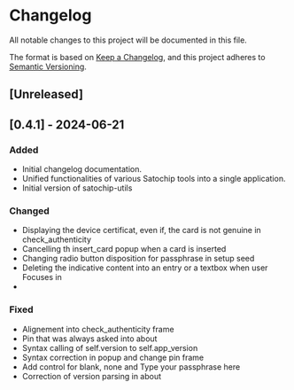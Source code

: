 # Changelog

All notable changes to this project will be documented in this file.

The format is based on [Keep a Changelog](https://keepachangelog.com/en/1.0.0/), and this project adheres to [Semantic Versioning](https://semver.org/spec/v2.0.0.html).

## [Unreleased]

## [0.4.1] - 2024-06-21

### Added
- Initial changelog documentation.
- Unified functionalities of various Satochip tools into a single application.
- Initial version of satochip-utils

### Changed
- Displaying the device certificat, even if, the card is not genuine in check_authenticity
- Cancelling th insert_card popup when a card is inserted
- Changing radio button disposition for passphrase in setup seed
- Deleting the indicative content into an entry or a textbox when user Focuses in
- 

### Fixed
- Alignement into check_authenticity frame
- Pin that was always asked into about
- Syntax calling of self.version to self.app_version
- Syntax correction in popup and change pin frame
- Add control for blank, none and Type your passphrase here
- Correction of version parsing in about
